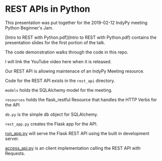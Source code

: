 # REST APIs in Python

This presentation was put together for the 2019-02-12 IndyPy meeting Python Beginner's Jam.  

[Intro to REST with Python.pdf](Intro to REST with Python.pdf) contains the presentation slides for the first portion of the talk.

The code demonstration walks through the code in this repo.  

I will link the YouTube video here when it is released.

Our REST API is allowing maintenace of an IndyPy Meeting resource.

Code for the REST API exists in the `rest_api` directory.

`models` holds the SQLAlchemy model for the meeting.

`resources` holds the flask_restful Resource that handles the HTTP Verbs for the API

`db.py` is the simple db object for SQLAlchemy.

`rest_app.py` creates the Flask app for the API.

[run_app.py](run_app.py) will serve the Flask REST API using the built in development server.

[access_api.py](access_api.py) is an client implementation calling the REST API with Requests.

